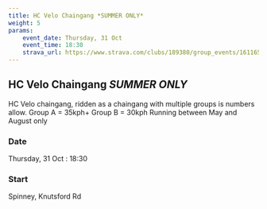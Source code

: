 ```yaml
---
title: HC Velo Chaingang *SUMMER ONLY*
weight: 5
params:
    event_date: Thursday, 31 Oct
    event_time: 18:30
    strava_url: https://www.strava.com/clubs/189380/group_events/1611651
---
```


## HC Velo Chaingang *SUMMER ONLY* 

HC Velo chaingang, ridden as a chaingang with multiple groups is numbers allow.
Group A = 35kph&#43;
Group B = 30kph
Running between May and August only

### Date

Thursday, 31 Oct : 18:30

### Start

Spinney, Knutsford Rd


